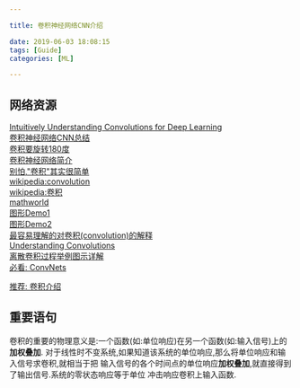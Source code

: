 ```yaml
---

title: 卷积神经网络CNN介绍

date: 2019-06-03 18:08:15
tags: [Guide]
categories: [ML]

---
```



## 网络资源

[Intuitively Understanding Convolutions for Deep Learning][1] </br>
[卷积神经网络CNN总结][2] </br>
[卷积要旋转180度][3] </br>
[卷积神经网络简介][4] </br>
[别怕,"卷积"其实很简单][5] </br>
[wikipedia:convolution][6] </br>
[wikipedia:卷积][7] </br>
[mathworld][8] </br>
[图形Demo1][9] </br>
[图形Demo2][10] </br>
[最容易理解的对卷积(convolution)的解释][11] </br>
[Understanding Convolutions][12] </br>
[离散卷积过程举例图示详解][13] </br>
[必看: ConvNets][14] </br>


[推荐: 卷积介绍][100] </br>

[1]:https://towardsdatascience.com/intuitively-understanding-convolutions-for-deep-learning-1f6f42faee1
[2]:https://www.cnblogs.com/skyfsm/p/6790245.html
[3]:https://blog.csdn.net/leadai/article/details/83353470
[4]:https://zhuanlan.zhihu.com/p/25249694
[5]:https://blog.csdn.net/qq_39521554/article/details/79083864
[6]:https://en.wikipedia.org/wiki/Convolution
[7]:https://zh.wikipedia.org/wiki/%E5%8D%B7%E7%A7%AF
[8]:http://mathworld.wolfram.com/Convolution.html
[9]:https://lpsa.swarthmore.edu/Convolution/CI.html
[10]:https://phiresky.github.io/convolution-demo/
[11]:https://blog.csdn.net/bitcarmanlee/article/details/54729807
[12]:https://colah.github.io/posts/2014-07-Understanding-Convolutions/
[13]:https://blog.csdn.net/heshiip/article/details/79223442
[14]:http://cs231n.github.io/convolutional-networks/

[100]:https://lpsa.swarthmore.edu/Convolution/Convolution.html

<!-- more -->

## 重要语句

卷积的重要的物理意义是:一个函数(如:单位响应)在另一个函数(如:输入信号)上的**加权叠加**.
对于线性时不变系统,如果知道该系统的单位响应,那么将单位响应和输入信号求卷积,就相当于把
输入信号的各个时间点的单位响应**加权叠加**,就直接得到了输出信号.系统的零状态响应等于单位
冲击响应卷积上输入函数.
